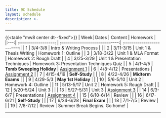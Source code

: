 ```yaml
---
title: 9C Schedule
layout: schedule
description: >-
---
```


---
{{<table "mw8 center dt--fixed">}}
| Week|          Dates          |                 Content                    |             Homework       |             
|:---:|    :------------------: |             :-----------------------------:| :-------------------------:|
|  1  |  3/4-3/8                | Intro & Writing Process                    |                            |
|  2  |  3/11-3/15              | Unit 1 & Thesis Writing                    | Homework 1: Outline        |
|  3  |  3/18-3/22              | Unit 1 & MLA Format                        | Homework 2: Rough Draft    |
|  4  |  3/25-3/29              | Unit 1 & Presentation Techniques           | Homework 3: Presentation Techniques Quiz                 |
|  5  |  4/1-4/5                | **Tomb Sweeping Holiday**                  | [Assignment 1](sks/spring2024/9C-english/assignment1/)   |
|  6  |  4/8-4/12               | Presentations                              | [Assignment 2](sks/spring2024/9C-english/assignment2/)   |
|  7  |  4/15-4/19              | **Self-Study**                             |                            |
|  8  |  4/22-4/26              | **Midterm Exams**                          |                            |
|  9  |  4/29-5/3               | **May 1st Holiday**                        |                            |
| 10  |  5/6-5/10               | Unit 2                                     | Homework 4: Outline        |
| 11  |  5/13-5/17              | Unit 2                                     | Homework 5: Rough Draft    |
| 12  |  5/20-5/24              | Unit 3                                     |                            |
| 13  |  5/27-5/31              | Unit 3                                     | [Assignment 3](sks/spring2024/9C-english/assignment3)    |
| 14  |  6/3-6/7                | Presentations                              | [Assignment 4](sks/spring2024/9C-english/assignment4)    |
| 15  |  6/10-6/14              | Review                                     |                            |
| 16  |  6/17-6/21              | **Self-Study**                             |                            |
| 17  |  6/24-6/28              | **Final Exam**                             |                            |
| 18  |  7/1-7/5                | Review                                     |                            |
| 19  |  7/8-7/12               | Review                                     | Summer Break Begins. Go home!         |

---